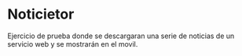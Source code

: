 # Noticietor
Ejercicio de prueba donde se descargaran una serie de noticias de un servicio web y se mostrarán en el movil. 
